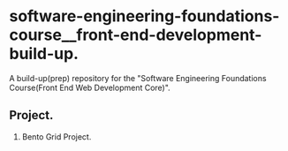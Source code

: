 # software-engineering-foundations-course__front-end-development-build-up.

A build-up(prep) repository for the "Software Engineering Foundations Course(Front End Web Development Core)".
 
## Project.

1. Bento Grid Project.